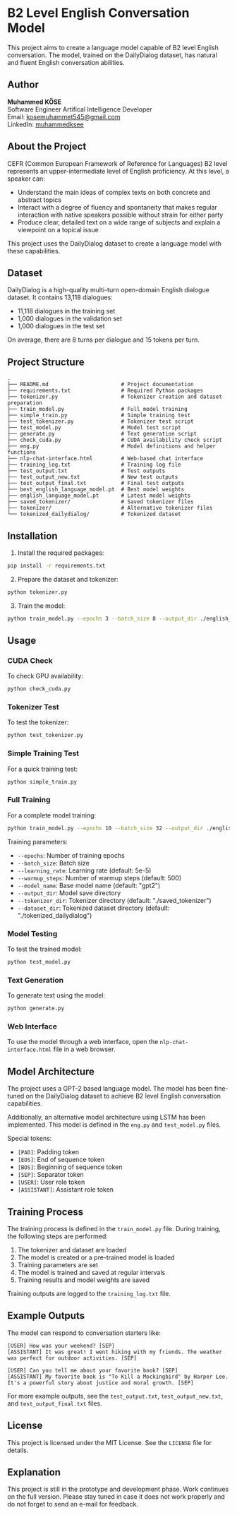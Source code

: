 # B2 Level English Conversation Model

This project aims to create a language model capable of B2 level English conversation. The model, trained on the DailyDialog dataset, has natural and fluent English conversation abilities.

## Author

**Muhammed KÖSE**  
Software Engineer
Artifical Intelligence Developer  
Email: kosemuhammet545@gmail.com  
LinkedIn: [muhammedksee](https://www.linkedin.com/in/muhammedksee)

## About the Project

CEFR (Common European Framework of Reference for Languages) B2 level represents an upper-intermediate level of English proficiency. At this level, a speaker can:

- Understand the main ideas of complex texts on both concrete and abstract topics
- Interact with a degree of fluency and spontaneity that makes regular interaction with native speakers possible without strain for either party
- Produce clear, detailed text on a wide range of subjects and explain a viewpoint on a topical issue

This project uses the DailyDialog dataset to create a language model with these capabilities.

## Dataset

DailyDialog is a high-quality multi-turn open-domain English dialogue dataset. It contains 13,118 dialogues:
- 11,118 dialogues in the training set
- 1,000 dialogues in the validation set
- 1,000 dialogues in the test set

On average, there are 8 turns per dialogue and 15 tokens per turn.

## Project Structure

```
.
├── README.md                       # Project documentation
├── requirements.txt                # Required Python packages
├── tokenizer.py                    # Tokenizer creation and dataset preparation
├── train_model.py                  # Full model training
├── simple_train.py                 # Simple training test
├── test_tokenizer.py               # Tokenizer test script
├── test_model.py                   # Model test script
├── generate.py                     # Text generation script
├── check_cuda.py                   # CUDA availability check script
├── eng.py                          # Model definitions and helper functions
├── nlp-chat-interface.html         # Web-based chat interface
├── training_log.txt                # Training log file
├── test_output.txt                 # Test outputs
├── test_output_new.txt             # New test outputs
├── test_output_final.txt           # Final test outputs
├── best_english_language_model.pt  # Best model weights
├── english_language_model.pt       # Latest model weights
├── saved_tokenizer/                # Saved tokenizer files
├── tokenizer/                      # Alternative tokenizer files
└── tokenized_dailydialog/          # Tokenized dataset
```

## Installation

1. Install the required packages:

```bash
pip install -r requirements.txt
```

2. Prepare the dataset and tokenizer:

```bash
python tokenizer.py
```

3. Train the model:

```bash
python train_model.py --epochs 3 --batch_size 8 --output_dir ./english_b2_model
```

## Usage

### CUDA Check

To check GPU availability:

```bash
python check_cuda.py
```

### Tokenizer Test

To test the tokenizer:

```bash
python test_tokenizer.py
```

### Simple Training Test

For a quick training test:

```bash
python simple_train.py
```

### Full Training

For a complete model training:

```bash
python train_model.py --epochs 10 --batch_size 32 --output_dir ./english_b2_model
```

Training parameters:

- `--epochs`: Number of training epochs
- `--batch_size`: Batch size
- `--learning_rate`: Learning rate (default: 5e-5)
- `--warmup_steps`: Number of warmup steps (default: 500)
- `--model_name`: Base model name (default: "gpt2")
- `--output_dir`: Model save directory
- `--tokenizer_dir`: Tokenizer directory (default: "./saved_tokenizer")
- `--dataset_dir`: Tokenized dataset directory (default: "./tokenized_dailydialog")

### Model Testing

To test the trained model:

```bash
python test_model.py
```

### Text Generation

To generate text using the model:

```bash
python generate.py
```

### Web Interface

To use the model through a web interface, open the `nlp-chat-interface.html` file in a web browser.

## Model Architecture

The project uses a GPT-2 based language model. The model has been fine-tuned on the DailyDialog dataset to achieve B2 level English conversation capabilities.

Additionally, an alternative model architecture using LSTM has been implemented. This model is defined in the `eng.py` and `test_model.py` files.

Special tokens:
- `[PAD]`: Padding token
- `[EOS]`: End of sequence token
- `[BOS]`: Beginning of sequence token
- `[SEP]`: Separator token
- `[USER]`: User role token
- `[ASSISTANT]`: Assistant role token

## Training Process

The training process is defined in the `train_model.py` file. During training, the following steps are performed:

1. The tokenizer and dataset are loaded
2. The model is created or a pre-trained model is loaded
3. Training parameters are set
4. The model is trained and saved at regular intervals
5. Training results and model weights are saved

Training outputs are logged to the `training_log.txt` file.

## Example Outputs

The model can respond to conversation starters like:

```
[USER] How was your weekend? [SEP]
[ASSISTANT] It was great! I went hiking with my friends. The weather was perfect for outdoor activities. [SEP]

[USER] Can you tell me about your favorite book? [SEP]
[ASSISTANT] My favorite book is "To Kill a Mockingbird" by Harper Lee. It's a powerful story about justice and moral growth. [SEP]
```

For more example outputs, see the `test_output.txt`, `test_output_new.txt`, and `test_output_final.txt` files.

## License

This project is licensed under the MIT License. See the `LICENSE` file for details.

## Explanation

This project is still in the prototype and development phase. Work continues on the full version. Please stay tuned in case it does not work properly and do not forget to send an e-mail for feedback.

